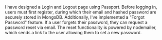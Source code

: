 I have designed a Login and Logout page using Passport. Before logging in, users must first register, during which their email and hashed password are securely stored in MongoDB. Additionally, I've implemented a "Forgot Password" feature. If a user forgets their password, they can request a password reset via email. The reset functionality is powered by nodemailer, which sends a link to the user allowing them to set a new password.
